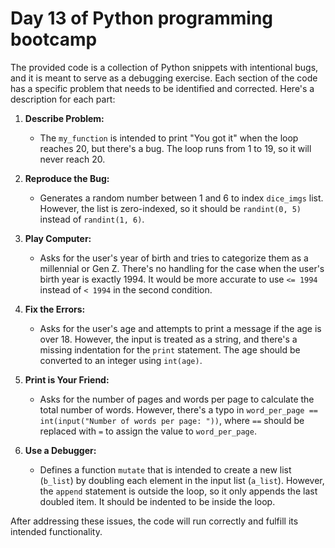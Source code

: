 # Day 13 of Python programming bootcamp

The provided code is a collection of Python snippets with intentional bugs, and it is meant to serve as a debugging exercise. Each section of the code has a specific problem that needs to be identified and corrected. Here's a description for each part:

1. **Describe Problem:**
   - The `my_function` is intended to print "You got it" when the loop reaches 20, but there's a bug. The loop runs from 1 to 19, so it will never reach 20.

2. **Reproduce the Bug:**
   - Generates a random number between 1 and 6 to index `dice_imgs` list. However, the list is zero-indexed, so it should be `randint(0, 5)` instead of `randint(1, 6)`.

3. **Play Computer:**
   - Asks for the user's year of birth and tries to categorize them as a millennial or Gen Z. There's no handling for the case when the user's birth year is exactly 1994. It would be more accurate to use `<= 1994` instead of `< 1994` in the second condition.

4. **Fix the Errors:**
   - Asks for the user's age and attempts to print a message if the age is over 18. However, the input is treated as a string, and there's a missing indentation for the `print` statement. The age should be converted to an integer using `int(age)`.

5. **Print is Your Friend:**
   - Asks for the number of pages and words per page to calculate the total number of words. However, there's a typo in `word_per_page == int(input("Number of words per page: "))`, where `==` should be replaced with `=` to assign the value to `word_per_page`.

6. **Use a Debugger:**
   - Defines a function `mutate` that is intended to create a new list (`b_list`) by doubling each element in the input list (`a_list`). However, the `append` statement is outside the loop, so it only appends the last doubled item. It should be indented to be inside the loop.

After addressing these issues, the code will run correctly and fulfill its intended functionality.